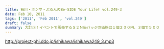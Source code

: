 ```yaml
---
title: 石川・ホンマ・ぶるんのBe-SIDE Your Life! vol.249-3
date: Feb 10, 2011
tags: ['2011', 'Feb 2011', 'vol.249']
draft: false
summary: 大訂正！イベントで販売するＳ２Ｎ缶バッジの価格は１個２００円、３個で５００円が正解です！０２１１、下北の夜はどうなっているのでしょうか。神のみぞ知る！！ホンマさんに悪寒が走っているのが気になりますが・・・次回配信は、イベントの模様も配信できちゃうかな！？NAMAE
---
```


http://project-phi.ddo.jp/ishikawa/ishikawa249_3.mp3
